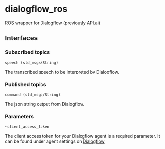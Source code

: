 # dialogflow_ros
ROS wrapper for Dialogflow (previously API.ai)

## Interfaces

### Subscribed topics
```
speech (std_msgs/String)
```
The transcribed speech to be interpreted by Dialogflow.

### Published topics
```
command (std_msgs/String)
```
The json string output from Dialogflow.

### Parameters
```
~client_access_token
```
The client access token for your Dialogflow agent is a required parameter. It can be found under agent settings on
[Dialogflow](https://dialogflow.com)
